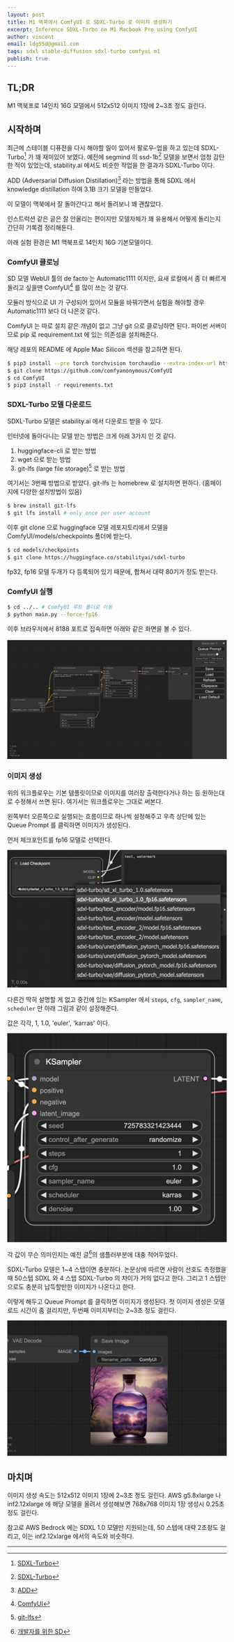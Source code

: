 ```yaml
---
layout: post
title: M1 맥북에서 ComfyUI 로 SDXL-Turbo 로 이미지 생성하기
excerpt: Inference SDXL-Turbo on M1 Macbook Pro using ComfyUI
author: vincent
email: ldg55d@gmail.com
tags: sdxl stable-diffusion sdxl-turbo comfyui m1
publish: true
---
```


## TL;DR

M1 맥북프로 14인치 16G 모델에서 512x512 이미지 1장에 2~3초 정도 걸린다.

## 시작하며

최근에 스테이블 디퓨전을 다시 해야할 일이 있어서 팔로우-업을 하고 있는데 SDXL-Turbo[^1] 가 꽤 재미있어 보였다. 예전에 segmind 의 ssd-1b[^1] 모델을 보면서 엄청 감탄한 적이 있었는데, stability.ai 에서도 비슷한 작업을 한 결과가 SDXL-Turbo 이다.

ADD (Adversarial Diffusion Distillation)[^3] 라는 방법을 통해 SDXL 에서 knowledge distillation 하여 3.1B 크기 모델을 만들었다.

이 모델이 맥북에서 잘 돌아간다고 해서 돌려보니 꽤 괜찮았다.

인스트럭션 같은 글은 잘 안올리는 편이지만 모델자체가 꽤 유용해서 어떻게 돌리는지 간단히 기록겸 정리해둔다.

아래 실험 환경은 M1 맥북프로 14인치 16G 기본모델이다.

### ComfyUI 클로닝

SD 모델 WebUI 툴의 de facto 는 Automatic1111 이지만, 요새 로컬에서 좀 더 빠르게 돌리고 싶을땐 ComfyUI[^4] 를 많이 쓰는 것 같다.

모듈러 방식으로 UI 가 구성되어 있어서 모듈을 바꿔가면서 실험을 해야할 경우 Automatic1111 보다 더 나은것 같다.

ComfyUI 는 따로 설치 같은 개념이 없고 그냥 git 으로 클로닝하면 된다. 파이썬 서버이므로 pip 로 requirement.txt 에 있는 의존성을 설치해준다.

해당 레포의 README 에 Apple Mac Silicon 섹션을 참고하면 된다.

```sh
$ pip3 install --pre torch torchvision torchaudio --extra-index-url https://download.pytorch.org/whl/nightly/cpu
$ git clone https://github.com/comfyanonymous/ComfyUI
$ cd ComfyUI
$ pip3 install -r requirements.txt
```

### SDXL-Turbo 모델 다운로드

SDXL-Turbo 모델은 stability.ai 에서 다운로드 받을 수 있다.

인터넷에 돌아다니는 모델 받는 방법은 크게 아래 3가지 인 것 같다.

1. huggingface-cli 로 받는 방법
2. wget 으로 받는 방법
3. git-lfs (large file storage)[^5] 로 받는 방법

여기서는 3번째 방법으로 받았다. git-lfs 는 homebrew 로 설치하면 편하다. (홈페이지에 다양한 설치방법이 있음)

```sh
$ brew install git-lfs
$ git lfs install # only once per user account
```

이후 git clone 으로 huggingface 모델 레포지토리에서 모델을 ComfyUI/models/checkpoints 폴더에 받는다.

```sh
$ cd models/checkpoints
$ git clone https://huggingface.co/stabilityai/sdxl-turbo
```

fp32, fp16 모델 두개가 다 등록되어 있기 때문에, 합쳐서 대략 80기가 정도 받는다.

### ComfyUI 실행

```sh
$ cd ../.. # ComfyUI 루트 폴더로 이동
$ python main.py --force-fp16
```

이후 브라우저에서 8188 포트로 접속하면 아래와 같은 화면을 볼 수 있다.

![](/assets/img/2024/0122/comfyui.png)

### 이미지 생성

위의 워크플로우는 기본 템플릿이므로 이미지를 여러장 출력한다거나 하는 등 원하는대로 수정해서 쓰면 된다. 여기서는 워크플로우는 그대로 써본다.

왼쪽부터 오른쪽으로 실행되는 흐름이므로 하나씩 설정해주고 우측 상단에 있는 Queue Prompt 를 클릭하면 이미지가 생성된다.

먼저 체크포인트를 fp16 모델로 선택한다.

![](/assets/img/2024/0122/checkpoint.png)

다른건 딱히 설명할 게 없고 중간에 있는 KSampler 에서 `steps`, `cfg`, `sampler_name`, `scheduler` 만 아래 그림과 같이 설정해준다.

값은 각각, 1, 1.0, 'euler', 'karras' 이다.

![](/assets/img/2024/0122/ksampler.png)

각 값이 무슨 의미인지는 예전 글[^6]의 샘플러부분에 대충 적어두었다.

SDXL-Turbo 모델은 1~4 스텝이면 충분하다. 논문상에 따르면 사람이 선호도 측정했을때 50스텝 SDXL 와 4 스텝 SDXL-Turbo 의 차이가 거의 없다고 한다. 그리고 1 스텝만으로도 충분히 납득할만한 이미지가 나온다고 한다.

이렇게 해두고 Queue Prompt 를 클릭하면 이미지가 생성된다. 첫 이미지 생성은 모델 로드 시간이 좀 걸리지만, 두번째 이미지부터는 2~3초 정도 걸린다.

![](/assets/img/2024/0122/result.png)

## 마치며

이미지 생성 속도는 512x512 이미지 1장에 2~3초 정도 걸린다. AWS g5.8xlarge 나 inf2.12xlarge 에 해당 모델을 올려서 생성해보면 768x768 이미지 1장 생성시 0.25초 정도 걸린다.

참고로 AWS Bedrock 에는 SDXL 1.0 모델만 지원되는데, 50 스텝에 대략 2초정도 걸리고, 이는 inf2.12xlarge 에서의 속도와 비슷하다.

---

[^1]: [SDXL-Turbo](https://stability.ai/news/stability-ai-sdxl-turbo)
[^2]: [Segmind SSD-1B](https://www.segmind.com/models/ssd-1b)
[^3]: [ADD](https://stability.ai/research/adversarial-diffusion-distillation)
[^4]: [ComfyUI](https://github.com/comfyanonymous/ComfyUI)
[^5]: [git-lfs](https://git-lfs.com/)
[^6]: [개발자를 위한 SD](https://haandol.github.io/2023/07/16/stable-diffusion-for-developers.html)
